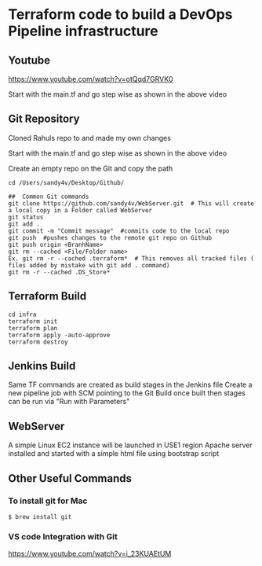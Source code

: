 # Terraform code to build a DevOps Pipeline infrastructure

## Youtube
 https://www.youtube.com/watch?v=otQqd7GRVK0

Start with the main.tf and go step wise as shown in the above video

## Git Repository  
Cloned Rahuls repo to and made my own changes

Start with the main.tf and go step wise as shown in the above video


Create an empty repo on the Git and copy the path

```shell     # This will highlight the code in markup language
cd /Users/sandy4v/Desktop/Github/  

##  Common Git commands  
git clone https://github.com/sandy4v/WebServer.git  # This will create a local copy in a Folder called WebServer
git status 
git add .
git commit -m "Commit message"  #commits code to the local repo
git push  #pushes changes to the remote git repo on Github
git push origin <BranhName>
git rm --cached <File/Folder name>
Ex. git rm -r --cached .terraform*  # This removes all tracked files ( files added by mistake with git add . command)
git rm -r --cached .DS_Store*
```

##      Terraform Build 

```shell
cd infra
terraform init
terraform plan
terraform apply -auto-approve
terraform destroy
```
## Jenkins Build
Same TF commands are created as build stages in the Jenkins file
Create a new pipeline job with SCM pointing to the Git
Build
once built then stages can be run via "Run with Parameters"

## WebServer 
A simple Linux EC2 instance will be launched in USE1 region
Apache server installed and started with a simple html file using bootstrap script


## Other Useful Commands

### To install git for Mac
```
$ brew install git
```

### VS code Integration with Git
https://www.youtube.com/watch?v=i_23KUAEtUM



